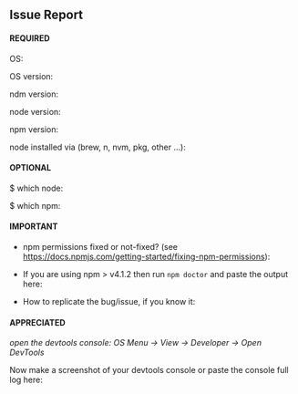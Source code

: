 ## Issue Report
<!--
Fill the informations below if you are reporting a bug OR a malfunction OR a strange behavior OR a problem in general, otherwise feel free to skip all this.

Thank you!
-->

#### REQUIRED 
OS: 

OS version: 
 
ndm version: 
 
node version:

npm version:

node installed via (brew, n, nvm, pkg, other ...): 

#### OPTIONAL 

$ which node:

$ which npm:

#### IMPORTANT

- npm permissions fixed or not-fixed? (see https://docs.npmjs.com/getting-started/fixing-npm-permissions):

- If you are using npm > v4.1.2 then run `npm doctor` and paste the output here:

- How to replicate the bug/issue, if you know it:

#### APPRECIATED
_open the devtools console: OS Menu -> View -> Developer -> Open DevTools_

Now make a screenshot of your devtools console or paste the console full log here:



